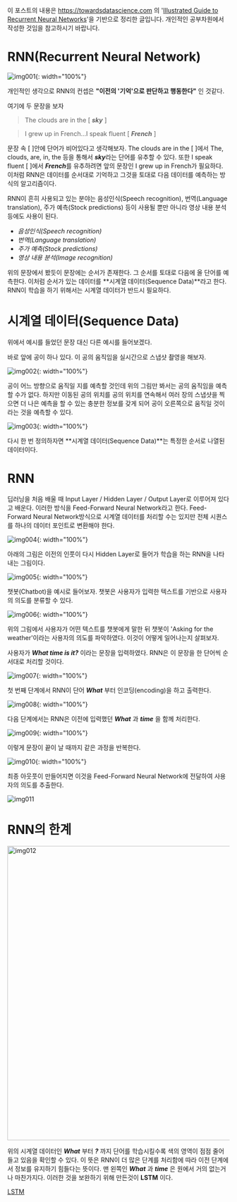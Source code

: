 이 포스트의 내용은 https://towardsdatascience.com 의 '[Illustrated Guide to Recurrent Neural Networks](https://towardsdatascience.com/illustrated-guide-to-recurrent-neural-networks-79e5eb8049c9)'을 기반으로 정리한 글입니다. 개인적인 공부차원에서 작성한 것임을 참고하시기 바랍니다.

# RNN(Recurrent Neural Network)

![img001](https://user-images.githubusercontent.com/60219074/73669191-67716e00-46ea-11ea-82cc-622d239c68e6.gif){: width="100%"}

개인적인 생각으로 RNN의 컨셉은 **"이전의 '기억'으로 판단하고 행동한다"** 인 것같다.

여기에 두 문장을 보자

> The clouds are in the [  ***sky***  ] 

> I grew up in French...I speak fluent [  ***French***  ]



문장 속 [ ]안에 단어가 비어있다고 생각해보자. The clouds are in the [    ]에서 The, clouds, are, in, the 등을 통해서 ***sky***라는 단어를 유추할 수 있다. 또한 I speak fluent [    ]에서 ***French***를 유추하려면 앞의 문장인 I grew up in French가 필요하다. 이처럼 RNN은 데이터를 순서대로 기억하고 그것을 토대로 다음 데이터를 예측하는 방식의 알고리즘이다.  

RNN이 흔히 사용되고 있는 분야는 음성인식(Speech recognition), 번역(Language translation), 주가 예측(Stock predictions) 등이 사용될 뿐만 아니라 영상 내용 분석 등에도 사용이 된다.



- *음성인식(Speech recognition)*
- *번역(Language translation)*
- *주가 예측(Stock predictions)* 
- *영상 내용 분석(Image recognition)*



위의 문장에서 봤듯이 문장에는 순서가 존재한다. 그 순서를 토대로 다음에 올 단어를 예측한다. 이처럼 순서가 있는 데이터를 **시계열 데이터(Sequence Data)**라고 한다. RNN이 학습을 하기 위해서는 시계열 데이터가 반드시 필요하다.





# 시계열 데이터(Sequence Data)

위에서 예시를 들었던 문장 대신 다른 예시를 들어보겠다.

바로 앞에 공이 하나 있다. 이 공의 움직임을 실시간으로 스냅샷 촬영을 해보자.





![img002](https://user-images.githubusercontent.com/60219074/73669192-67716e00-46ea-11ea-8240-f5040517791e.png){: width="100%"}



공이 어느 방향으로 움직일 지를 예측할 것인데 위의 그림만 봐서는 공의 움직임을 예측할 수가 없다. 하지만 이동된 공의 위치를 공의 위치를 연속해서 여러 장의 스냅샷을 찍으면 더 나은 예측을 할 수 있는 충분한 정보를 갖게 되어 공이 오른쪽으로 움직일 것이라는 것을 예측할 수 있다.

![img003](https://user-images.githubusercontent.com/60219074/73669193-680a0480-46ea-11ea-86f9-7ee3c934dbef.gif){: width="100%"}

다시 한 번 정의하자면 **시계열 데이터(Sequence Data)**는 특정한 순서로 나열된 데이터이다. 



# RNN

딥러닝을 처음 배울 때 Input Layer / Hidden Layer / Output Layer로 이루어져 있다고 배운다. 이러한 방식을 Feed-Forward Neural Network라고 한다. Feed-Forward Neural Network방식으로 시계열 데이터를 처리할 수는 있지만 전체 시퀀스를  하나의 데이터 포인트로 변환해야 한다.

![img004](https://user-images.githubusercontent.com/60219074/73669194-680a0480-46ea-11ea-8331-6b6d26e53250.png){: width="100%"}



아래의 그림은 이전의 인풋이 다시 Hidden Layer로 들어가 학습을 하는 RNN을 나타내는 그림이다.

![img005](https://user-images.githubusercontent.com/60219074/73669195-680a0480-46ea-11ea-91d2-f717ca2f16de.gif){: width="100%"}

챗봇(Chatbot)을 예시로 들어보자. 챗봇은 사용자가 입력한 텍스트를 기반으로 사용자의 의도를 분류할 수 있다.

![img006](https://user-images.githubusercontent.com/60219074/73669197-680a0480-46ea-11ea-81bf-92358d20fbb1.gif){: width="100%"}



위의 그림에서 사용자가 어떤 텍스트를 챗봇에게 말한 뒤 챗봇이 'Asking for the weather'이라는 사용자의 의도를 파악하였다. 이것이 어떻게 일어나는지 살펴보자. 

사용자가 ***What time is it?*** 이라는 문장을 입력하였다. RNN은 이 문장을 한 단어씩 순서대로 처리할 것이다. 



![img007](https://user-images.githubusercontent.com/60219074/73669198-68a29b00-46ea-11ea-8b53-094aeb6ea110.gif){: width="100%"}



첫 번째 단계에서 RNN이 단어 ***What*** 부터 인코딩(encoding)을 하고 출력한다. 

![img008](https://user-images.githubusercontent.com/60219074/73669201-68a29b00-46ea-11ea-8c75-43becfacb3c0.gif){: width="100%"}



다음 단계에서는 RNN은 이전에 입력했던 ***What*** 과 ***time*** 을 함께 처리한다.

![img009](https://user-images.githubusercontent.com/60219074/73669203-68a29b00-46ea-11ea-9903-79e3c13a7172.gif){: width="100%"}



이렇게 문장이 끝이 날 때까지 같은 과정을 반복한다. 

![img010](https://user-images.githubusercontent.com/60219074/73669204-693b3180-46ea-11ea-816f-f7550df3f788.gif){: width="100%"}



최종 아웃풋이 만들어지면 이것을 Feed-Forward Neural Network에 전달하여 사용자의 의도를 추출한다.

![img011](https://user-images.githubusercontent.com/60219074/73669205-693b3180-46ea-11ea-976b-9d6c62f0d9bc.gif)





# RNN의 한계

<img width="668" alt="img012" src="https://user-images.githubusercontent.com/60219074/73669206-693b3180-46ea-11ea-8521-c2dadee56ef0.png">

위의 시계열 데이터인 ***What*** 부터 ***?*** 까지 단어를 학습시킬수록 색의 영역이 점점 줄어들고 있음을 확인할 수 있다. 이 뜻은 RNN이 더 많은 단계를 처리함에 따라 이전 단계에서 정보를 유지하기 힘들다는 뜻이다. 맨 왼쪽인 ***What*** 과 ***time*** 은 원에서 거의 없는거나 마찬가지다. 이러한 것을 보완하기 위해 만든것이 **LSTM** 이다.



[LSTM]()
